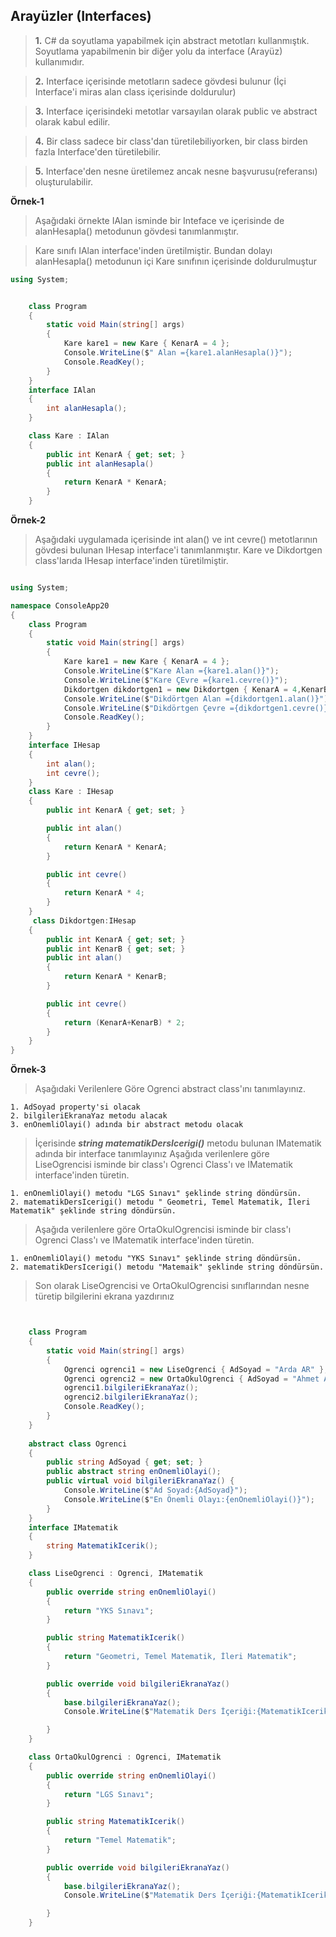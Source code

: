 ## Arayüzler (Interfaces) ##
> __1.__ C# da soyutlama yapabilmek için abstract metotları kullanmıştık. Soyutlama yapabilmenin bir diğer yolu da interface (Arayüz) kullanımıdır.

> __2.__ Interface içerisinde metotların sadece gövdesi bulunur (İçi Interface'i miras alan class içerisinde doldurulur)

> __3.__ Interface içerisindeki metotlar varsayılan olarak public ve abstract olarak kabul edilir.

> __4.__ Bir class sadece bir class'dan türetilebiliyorken, bir class birden fazla Interface'den türetilebilir.
 
> __5.__ Interface'den nesne üretilemez ancak nesne başvurusu(referansı) oluşturulabilir.


**Örnek-1**
> Aşağıdaki örnekte IAlan isminde bir Inteface ve içerisinde de alanHesapla() metodunun gövdesi tanımlanmıştır.

> Kare sınıfı IAlan interface'inden üretilmiştir. Bundan dolayı   alanHesapla() metodunun içi Kare sınıfının içerisinde doldurulmuştur

```csharp
using System;


    class Program
    {
        static void Main(string[] args)
        {
            Kare kare1 = new Kare { KenarA = 4 };
            Console.WriteLine($" Alan ={kare1.alanHesapla()}");
            Console.ReadKey();
        }
    }
    interface IAlan
    {
        int alanHesapla();
    }

    class Kare : IAlan
    {
        public int KenarA { get; set; }
        public int alanHesapla()
        {
            return KenarA * KenarA;
        }
    }

```

**Örnek-2**
> Aşağıdaki uygulamada içerisinde  int alan() ve int cevre() metotlarının gövdesi bulunan IHesap interface'i tanımlanmıştır. Kare ve Dikdortgen class'larıda IHesap interface'inden türetilmiştir.
```csharp

using System;

namespace ConsoleApp20
{
    class Program
    {
        static void Main(string[] args)
        {
            Kare kare1 = new Kare { KenarA = 4 };
            Console.WriteLine($"Kare Alan ={kare1.alan()}");
            Console.WriteLine($"Kare ÇEvre ={kare1.cevre()}");
            Dikdortgen dikdortgen1 = new Dikdortgen { KenarA = 4,KenarB=5 };
            Console.WriteLine($"Dikdörtgen Alan ={dikdortgen1.alan()}");
            Console.WriteLine($"Dikdörtgen Çevre ={dikdortgen1.cevre()}");
            Console.ReadKey();
        }
    }
    interface IHesap
    {
        int alan();
        int cevre();
    }
    class Kare : IHesap
    {
        public int KenarA { get; set; }

        public int alan()
        {
            return KenarA * KenarA;
        }

        public int cevre()
        {
            return KenarA * 4;
        }
    }
     class Dikdortgen:IHesap
    {
        public int KenarA { get; set; }
        public int KenarB { get; set; }
        public int alan()
        {
            return KenarA * KenarB;
        }

        public int cevre()
        {
            return (KenarA+KenarB) * 2;
        }
    }
}

```

**Örnek-3**

> Aşağıdaki Verilenlere Göre Ogrenci abstract class'ını tanımlayınız.

    1. AdSoyad property'si olacak
    2. bilgileriEkranaYaz metodu alacak
    3. enOnemliOlayi() adında bir abstract metodu olacak

> İçerisinde **_string matematikDersIcerigi()_** metodu bulunan  IMatematik adında bir interface tanımlayınız
> Aşağıda verilenlere göre LiseOgrencisi isminde bir class'ı Ogrenci Class'ı ve IMatematik interface'inden  türetin. 

    1. enOnemliOlayi() metodu "LGS Sınavı" şeklinde string döndürsün.
    2. matematikDersIcerigi() metodu " Geometri, Temel Matematik, İleri Matematik" şeklinde string döndürsün.
    
> Aşağıda verilenlere göre OrtaOkulOgrencisi isminde bir class'ı Ogrenci Class'ı ve IMatematik interface'inden  türetin. 

    1. enOnemliOlayi() metodu "YKS Sınavı" şeklinde string döndürsün.
    2. matematikDersIcerigi() metodu "Matemaik" şeklinde string döndürsün.
    
> Son olarak LiseOgrencisi ve  OrtaOkulOgrencisi  sınıflarından nesne türetip bilgilerini ekrana yazdırınız


```csharp


    class Program
    {
        static void Main(string[] args)
        {
            Ogrenci ogrenci1 = new LiseOgrenci { AdSoyad = "Arda AR" };
            Ogrenci ogrenci2 = new OrtaOkulOgrenci { AdSoyad = "Ahmet AR" };
            ogrenci1.bilgileriEkranaYaz();
            ogrenci2.bilgileriEkranaYaz();
            Console.ReadKey();
        }
    }
    
    abstract class Ogrenci
    {
        public string AdSoyad { get; set; }
        public abstract string enOnemliOlayi();
        public virtual void bilgileriEkranaYaz() {
            Console.WriteLine($"Ad Soyad:{AdSoyad}"); 
            Console.WriteLine($"En Önemli Olayı:{enOnemliOlayi()}"); 
        }
    }
    interface IMatematik
    {
        string MatematikIcerik();
    }

    class LiseOgrenci : Ogrenci, IMatematik
    {
        public override string enOnemliOlayi()
        {
            return "YKS Sınavı";
        }

        public string MatematikIcerik()
        {
            return "Geometri, Temel Matematik, İleri Matematik";
        }

        public override void bilgileriEkranaYaz()
        {
            base.bilgileriEkranaYaz();
            Console.WriteLine($"Matematik Ders İçeriği:{MatematikIcerik()}");

        }
    }

    class OrtaOkulOgrenci : Ogrenci, IMatematik
    {
        public override string enOnemliOlayi()
        {
            return "LGS Sınavı";
        }

        public string MatematikIcerik()
        {
            return "Temel Matematik";
        }

        public override void bilgileriEkranaYaz()
        {
            base.bilgileriEkranaYaz();
            Console.WriteLine($"Matematik Ders İçeriği:{MatematikIcerik()}");

        }
    }

```
